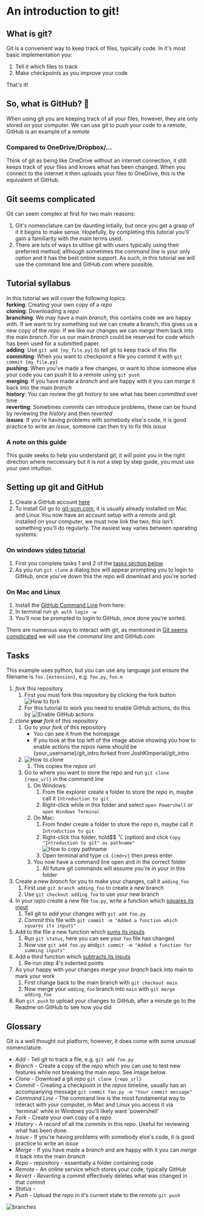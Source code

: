 # An introduction to git!

## What is git?
Git is a convenient way to keep track of files, typically code. In it's most basic implementation you:
1. Tell it which files to track
2. Make checkpoints as you improve your code

That's it!

## So, what is GitHub? :thinking:
When using git you are keeping track of all your files, however, they are only stored on your computer. We can use git to *push* your code to a *remote*, GitHub is an example of a *remote*

### Compared to OneDrive/Dropbox/...
Think of git as being like OneDrive without an internet connection, it still keeps track of your files and knows what has been changed. When you connect to the internet it then uploads your files to OneDrive, this is the equivalent of GitHub.

## Git seems complicated

Git can seem complex at first for two main reasons:
   1. Git's nomenclature can be daunting intially, but once you get a grasp of it it begins to make sense. Hopefully, by completing this tutorial you'll gain a familiarity with the main terms used.
   2. There are lots of ways to utilise git with users typically using their preferred method; although sometimes the *command line* is your only option and it has the best online support. As such, in this tutorial we will use the command line and GitHub.com where possible. 
 
## Tutorial syllabus

In this tutorial we will cover the following topics:  
**forking**: Creating your own copy of a *repo*  
**cloning**: Downloading a *repo*  
**branching**: We may have a main *branch*, this contains code we are happy with. If we want to try something out we can create a branch, this gives us a new copy of the *repo*. If we like our changes we can *merge* them back into the main *branch*. For us our main *branch* could be reserved for code which has been used for a submitted paper.  
**adding**: Use `git add {my_file.py}` to tell git to keep track of this file  
**commiting**: When you want to checkpoint a file you *commit* it with `git commit {my_file.py}`  
**pushing**: When you've made a few changes, or want to show someone else your code you can push it to a *remote* using `git push`  
**merging**: If you have made a *branch* and are happy with it you can *merge* it back into the main *branch*  
**history**: You can review the git *history* to see what has been *committed* over time  
**reverting**: Sometimes *commits* can introduce problems, these can be found by reviewing the *history* and then *reverted*  
**issues**: If you're having problems with somebody else's code, it is good practice to write an *issue*, someone can then try to fix this *issue* 

### A note on this guide

This guide seeks to help you understand git, it will point you in the right direction where neccessary but it is not a step by step guide, you must use your own intuition.
## Setting up git and GitHub

1. Create a GitHub account [here](https://github.com/signup?ref_cta=Sign+up&ref_loc=header+logged+out&ref_page=%2F&source=header-home)
2. To install Git go to [git-scm.com](https://git-scm.com/downloads), it is usually already installed on Mac and Linux
   You now have an account setup with a *remote* and git installed on your computer, we must now link the two, this isn't something you'll do regularly. The easiest way varies between operating systems:

### On windows [video tutorial](https://www.youtube.com/watch?v=3FNA2hWG-Bk)
1. First you complete tasks 1 and 2 of the [tasks section below](##-Tasks)
2. As you run `git clone` a dialog box will appear prompting you to login to GitHub, once you've down this the *repo* will download and you're sorted

### On Mac and Linux
1.  Install the [GitHub Command Line](https://cli.github.com) from here:
2.  In terminal run `gh auth login -w`
3.  You'll now be prompted to login to GitHub, once done you're sorted.


There are numerous ways to interact with git, as mentioned in [Git seems complicated](#git-seems-complicated) we will use the *command line* and GitHub.com

## Tasks

This example uses python, but you can use any language just ensure the filename is `foo.{extension}`, e.g. `foo.py`, `foo.m`

1. *fork* this repository
   1. First you must fork this repository by clicking the fork button ![How to fork](.images/how-to-fork.png)
   2. For this tutorial to work you need to enable GitHub actions, do this by ![Enable GitHub actions](.images/enable_actions.png)
2. *clone* **your** *fork* of this repository
   1. Go to your *fork* of this repository
      *   You can see it from the homepage
      *  If you look at the top left of the image above showing you how to enable actions the *repos* name should be {your_username}/git_intro forked from JoshKImperial/git_intro
   2. ![How to clone](.images/clone.png)
      1. This copies the *repos* url
   3. Go to where you want to store the repo and run `git clone {repo_url}` in the command line
      1. On Windows:
         1. From file explorer create a folder to store the *repo* in, maybe call it `Introduction to git`
         2. Right-click while in this folder and select `open Powershell` or `open Windows Terminal`
      2. On Mac:
         1. From finder create a folder to store the *repo* in, maybe call it `Introduction to git`
         2. Right-click this folder, hold$$ ⌥ (option) and click `Copy "Introduction to git" as pathname"` ![How to copy pathname](.images/copy_pathname.png)
         3. Open terminal and type `cd {cmd+v}` then press enter
      3. You now have a command line open and in the correct folder
         1. All future git commands will assume you're in your in this folder
3. Create a new *branch* for you to make your changes, call it `adding_foo`
   1. First use `git branch adding_foo` to create a new branch
   2. Use `git checkout adding_foo` to use your new branch
4. In your *repo* create a new file `foo.py`, write a function which [squares its input](https://gist.github.com/JoshKImperial/4191bcf764d59b6a8be9caea706f6c2a)
   1. Tell git to *add* your changes with `git add foo.py`
   2. *Commit* this file with `git commit -m "Added a function which squares its inputs"`
5. Add to the file a new function which [sums its inputs](https://gist.github.com/JoshKImperial/163422b5e1a02a17e9ba3111b3ec7840)
   1. Run `git status`, here you can see your `foo` file has changed
   2. Now use `git add foo.py` and`git commit -m "Added a function for summing inputs"`
6. Add a third function which [subtracts its inputs](https://gist.github.com/JoshKImperial/b5ecdf70caf8e90ffb99993969e4e19d)
   1. Re-run step 4's indented points
7. As your happy with your changes *merge* your *branch* back into main to mark your work
   1. First change back to the main branch with `git checkout main`
   2. Now merge your `adding_foo` branch into `main` with `git merge adding_foo`
8. Run `git push` to upload your changes to GitHub, after a minute go to the Readme on GitHub to see how you did

## Glossary

Git is a well thought out platform, however, it does come with some unusual nomenclature.

* *Add* - Tell git to track a file, e.g. `git add foo.py`
* *Branch* - Create a copy of the *repo* which you can use to test new features while not breaking the main *repo*. See image below.
* *Clone* - Download a git *repo* `git clone {repo_url}`
* *Commit* - Creating a checkpoint in the *repos* timeline, usually has an accompanying message `git commit foo.py -m "Your commit message"`
* *Command Line* - The command line is the most fundamental way to interact with your computer, in Mac and Linux you access it via 'terminal' while in Windows you'll likely want 'powershell'
* *Fork* - Create your own copy of a *repo*
* *History* - A record of all the *commits* in this *repo*. Useful for reviewing what has been done.
* *Issue* - If you're having problems with somebody else's code, it is good practice to write an *issue*
* *Merge* - If you have made a *branch* and are happy with it you can *merge* it back into the main *branch*
* *Repo* - repository - essentially a folder containing code
* *Remote* - An online service which stores your code, typically GitHub
* *Revert* - *Reverting* a *commit* effectively deletes what was changed in that *commit*
* *Status* -
* *Push* - Upload the *repo* in it's current state to the *remote* `git push`

![branches](.images/git-branches.png)

